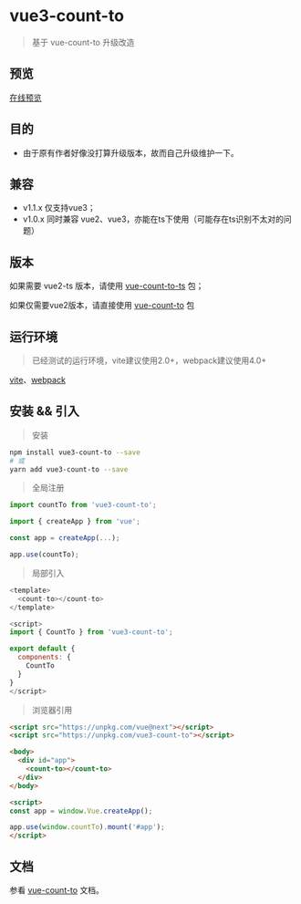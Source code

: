 # vue3-count-to

> 基于 vue-count-to 升级改造

## 预览

[在线预览](https://codepen.io/xiaofan9/pen/QWGGdKJ)

## 目的

- 由于原有作者好像没打算升级版本，故而自己升级维护一下。

## 兼容

- v1.1.x 仅支持vue3；
- v1.0.x 同时兼容 vue2、vue3，亦能在ts下使用（可能存在ts识别不太对的问题）

## 版本

如果需要 vue2-ts 版本，请使用 [vue-count-to-ts](https://npmjs.org/package/vue-count-to-ts) 包；

如果仅需要vue2版本，请直接使用 [vue-count-to](https://npmjs.org/package/vue-count-to) 包

## 运行环境

> 已经测试的运行环境，vite建议使用2.0+，webpack建议使用4.0+

[vite](https://vitejs.dev/)、[webpack](https://webpack.docschina.org/)

## 安装 && 引入

> 安装

``` bash
npm install vue3-count-to --save
# 或
yarn add vue3-count-to --save
```

> 全局注册

```javascript
import countTo from 'vue3-count-to';
```

```javascript
import { createApp } from 'vue';

const app = createApp(...);

app.use(countTo);
```

> 局部引入

```javascript
<template>
  <count-to></count-to>
</template>

<script>
import { CountTo } from 'vue3-count-to';

export default {
  components: {
    CountTo
  }
}
</script>
```

> 浏览器引用

```html
<script src="https://unpkg.com/vue@next"></script>
<script src="https://unpkg.com/vue3-count-to"></script>

<body>
  <div id="app">
    <count-to></count-to>
  </div>
</body>

<script>
const app = window.Vue.createApp();

app.use(window.countTo).mount('#app');
</script>
```

## 文档

参看 [vue-count-to](https://github.com/PanJiaChen/vue-countTo) 文档。
